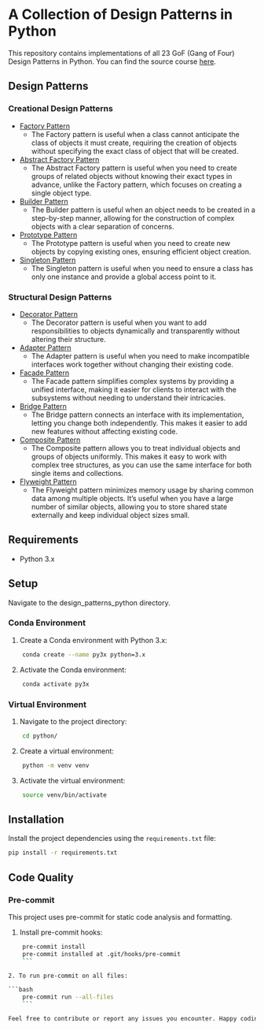 # A Collection of Design Patterns in Python

This repository contains implementations of all 23 GoF (Gang of Four) Design Patterns in Python. You can find the source course [here](https://www.udemy.com/course/design-patterns-in-python/learn/lecture/25231942#overview).

## Design Patterns

### Creational Design Patterns

* [Factory Pattern](https://sbcode.net/python/factory/)
    - The Factory pattern is useful when a class cannot anticipate the class of objects it must create, requiring the creation of objects without specifying the exact class of object that will be created.
* [Abstract Factory Pattern](https://sbcode.net/python/abstract_factory/)
    - The Abstract Factory pattern is useful when you need to create groups of related objects without knowing their exact types in advance, unlike the Factory pattern, which focuses on creating a single object type.
* [Builder Pattern](https://sbcode.net/python/builder/)
    - The Builder pattern is useful when an object needs to be created in a step-by-step manner, allowing for the construction of complex objects with a clear separation of concerns.
* [Prototype Pattern](https://sbcode.net/python/prototype/)
    - The Prototype pattern is useful when you need to create new objects by copying existing ones, ensuring efficient object creation.
* [Singleton Pattern](https://sbcode.net/python/singleton/)
    - The Singleton pattern is useful when you need to ensure a class has only one instance and provide a global access point to it.

### Structural Design Patterns

* [Decorator Pattern](https://sbcode.net/python/decorator/)
    - The Decorator pattern is useful when you want to add responsibilities to objects dynamically and transparently without altering their structure.
* [Adapter Pattern](https://sbcode.net/python/adapter/)
    - The Adapter pattern is useful when you need to make incompatible interfaces work together without changing their existing code.
* [Facade Pattern](https://sbcode.net/python/facade/)
    - The Facade pattern simplifies complex systems by providing a unified interface, making it easier for clients to interact with the subsystems without needing to understand their intricacies.
* [Bridge Pattern](https://sbcode.net/python/bridge/)
    - The Bridge pattern connects an interface with its implementation, letting you change both independently. This makes it easier to add new features without affecting existing code.
* [Composite Pattern](https://sbcode.net/python/composite/)
    - The Composite pattern allows you to treat individual objects and groups of objects uniformly. This makes it easy to work with complex tree structures, as you can use the same interface for both single items and collections.
* [Flyweight Pattern](https://sbcode.net/python/flyweight/)
    - The Flyweight pattern minimizes memory usage by sharing common data among multiple objects. It’s useful when you have a large number of similar objects, allowing you to store shared state externally and keep individual object sizes small.

## Requirements

* Python 3.x

## Setup

Navigate to the design_patterns_python directory.

### Conda Environment

1. Create a Conda environment with Python 3.x:

```bash
    conda create --name py3x python=3.x
```

2. Activate the Conda environment:

```bash
    conda activate py3x
```

### Virtual Environment

1. Navigate to the project directory:

```bash
    cd python/
```

2. Create a virtual environment:

```bash
    python -m venv venv
```

3. Activate the virtual environment:

```bash
    source venv/bin/activate
```

## Installation

Install the project dependencies using the `requirements.txt` file:

```bash
pip install -r requirements.txt
```

## Code Quality

### Pre-commit

This project uses pre-commit for static code analysis and formatting.

1. Install pre-commit hooks:

```bash
    pre-commit install
    pre-commit installed at .git/hooks/pre-commit
    ```

2. To run pre-commit on all files:

```bash
    pre-commit run --all-files
    ```

Feel free to contribute or report any issues you encounter. Happy coding!
